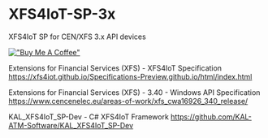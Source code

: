 # XFS4IoT-SP-3x 

XFS4IoT SP for CEN/XFS 3.x API devices

[!["Buy Me A Coffee"](https://www.buymeacoffee.com/assets/img/custom_images/orange_img.png)](https://www.buymeacoffee.com/LinuxTvT)

Extensions for Financial Services (XFS) - XFS4IoT Specification
https://xfs4iot.github.io/Specifications-Preview.github.io/html/index.html

Extensions for Financial Services (XFS) - 3.40 - Windows API Specification
https://www.cencenelec.eu/areas-of-work/xfs_cwa16926_340_release/

KAL_XFS4IoT_SP-Dev - C# XFS4IoT Framework
https://github.com/KAL-ATM-Software/KAL_XFS4IoT_SP-Dev


